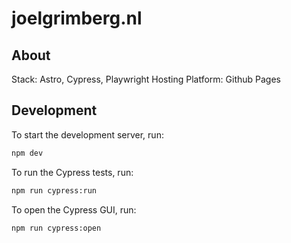 # joelgrimberg.nl

## About

Stack: Astro, Cypress, Playwright
Hosting Platform: Github Pages

## Development

To start the development server, run:

```bash
npm dev
```

To run the Cypress tests, run:

```bash
npm run cypress:run
```

To open the Cypress GUI, run:

```bash
npm run cypress:open
```
